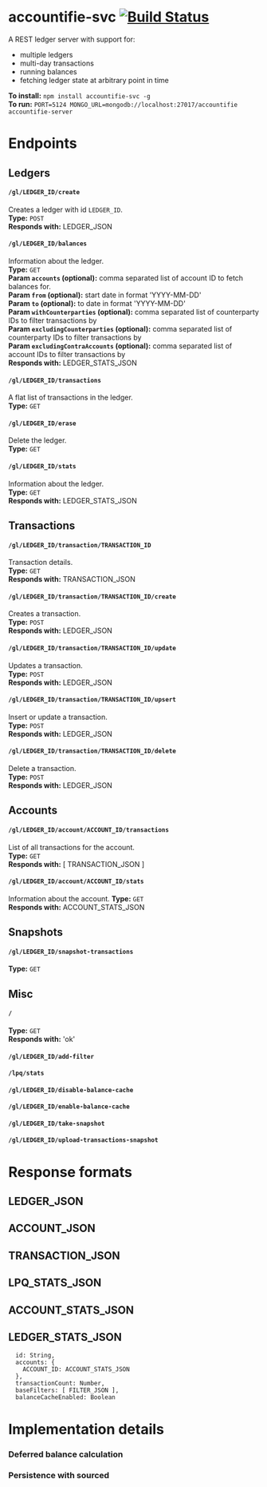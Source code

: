 # accountifie-svc [![Build Status](https://travis-ci.org/electronifie/accountifie-svc.svg)](https://travis-ci.org/electronifie/accountifie-svc)

A REST ledger server with support for:

 - multiple ledgers
 - multi-day transactions
 - running balances
 - fetching ledger state at arbitrary point in time

**To install:** `npm install accountifie-svc -g`  
**To run:** `PORT=5124 MONGO_URL=mongodb://localhost:27017/accountifie accountifie-server`  

# Endpoints

## Ledgers

#### `/gl/LEDGER_ID/create`
Creates a ledger with id `LEDGER_ID`.  
**Type:** `POST`  
**Responds with:** LEDGER_JSON  

#### `/gl/LEDGER_ID/balances`
Information about the ledger.  
**Type:** `GET`  
**Param `accounts` (optional):** comma separated list of account ID to fetch balances for.  
**Param `from` (optional):** start date in format 'YYYY-MM-DD'  
**Param `to` (optional):** to date in format 'YYYY-MM-DD'  
**Param `withCounterparties` (optional):** comma separated list of counterparty IDs to filter transactions by  
**Param `excludingCounterparties` (optional):** comma separated list of counterparty IDs to filter transactions by  
**Param `excludingContraAccounts` (optional):** comma separated list of account IDs to filter transactions by  
**Responds with:** LEDGER_STATS_JSON  

#### `/gl/LEDGER_ID/transactions`
A flat list of transactions in the ledger.  
**Type:** `GET`  

#### `/gl/LEDGER_ID/erase`
Delete the ledger.  
**Type:** `GET`  

#### `/gl/LEDGER_ID/stats`
Information about the ledger.  
**Type:** `GET`  
**Responds with:** LEDGER_STATS_JSON  

## Transactions

#### `/gl/LEDGER_ID/transaction/TRANSACTION_ID`
Transaction details.  
**Type:** `GET`  
**Responds with:** TRANSACTION_JSON  

#### `/gl/LEDGER_ID/transaction/TRANSACTION_ID/create`
Creates a transaction.  
**Type:** `POST`  
**Responds with:** LEDGER_JSON  

#### `/gl/LEDGER_ID/transaction/TRANSACTION_ID/update`
Updates a transaction.  
**Type:** `POST`  
**Responds with:** LEDGER_JSON  

#### `/gl/LEDGER_ID/transaction/TRANSACTION_ID/upsert`
Insert or update a transaction.  
**Type:** `POST`  
**Responds with:** LEDGER_JSON  

#### `/gl/LEDGER_ID/transaction/TRANSACTION_ID/delete`
Delete a transaction.  
**Type:** `POST`  
**Responds with:** LEDGER_JSON  

## Accounts

#### `/gl/LEDGER_ID/account/ACCOUNT_ID/transactions`
List of all transactions for the account.  
**Type:** `GET`  
**Responds with:** \[ TRANSACTION_JSON \]  

#### `/gl/LEDGER_ID/account/ACCOUNT_ID/stats`
Information about the account.
**Type:** `GET`  
**Responds with:** ACCOUNT_STATS_JSON  

## Snapshots

#### `/gl/LEDGER_ID/snapshot-transactions`  
**Type:** `GET`  

## Misc

#### `/`
**Type:** `GET`  
**Responds with:** 'ok'  

#### `/gl/LEDGER_ID/add-filter`

#### `/lpq/stats`

#### `/gl/LEDGER_ID/disable-balance-cache`

#### `/gl/LEDGER_ID/enable-balance-cache`

#### `/gl/LEDGER_ID/take-snapshot`

#### `/gl/LEDGER_ID/upload-transactions-snapshot`

# Response formats

## LEDGER_JSON

## ACCOUNT_JSON

## TRANSACTION_JSON

## LPQ_STATS_JSON

## ACCOUNT_STATS_JSON

## LEDGER_STATS_JSON

```
  id: String,
  accounts: {
    ACCOUNT_ID: ACCOUNT_STATS_JSON
  },
  transactionCount: Number,
  baseFilters: [ FILTER_JSON ],
  balanceCacheEnabled: Boolean
```

# Implementation details

### Deferred balance calculation

### Persistence with sourced
